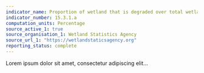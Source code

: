```yaml
---
indicator_name: Proportion of wetland that is degraded over total wetland area
indicator_number: 15.3.1.a
computation_units: Percentage
source_active_1: true
source_organisation_1: Wetland Statistics Agency
source_url_1: "https://wetlandstaticsagency.org"
reporting_status: complete
---
```

Lorem ipsum dolor sit amet, consectetur adipiscing elit...
